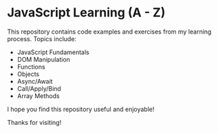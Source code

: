 # JavaScript Learning (A - Z)

This repository contains code examples and exercises from my learning process. Topics include:

* JavaScript Fundamentals
* DOM Manipulation
* Functions
* Objects
* Async/Await
* Call/Apply/Bind
* Array Methods

I hope you find this repository useful and enjoyable!

Thanks for visiting!
